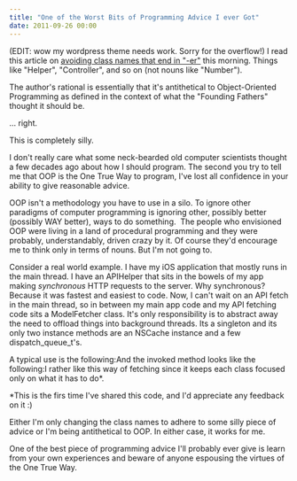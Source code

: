 ```yaml
---
title: "One of the Worst Bits of Programming Advice I ever Got"
date: 2011-09-26 00:00
---
```


(EDIT: wow my wordpress theme needs work. Sorry for the overflow!) I read this article on [avoiding class names that end in "-er"](http://objology.blogspot.com/2011/09/one-of-best-bits-of-programming-advice.html?spref=tw) this morning. Things like "Helper", "Controller", and so on (not nouns like "Number").

The author's rational is essentially that it's antithetical to Object-Oriented Programming as defined in the context of what the "Founding Fathers" thought it should be.

... right.

This is completely silly.

I don't really care what some neck-bearded old computer scientists thought a few decades ago about how I should program. The second you try to tell me that OOP is the One True Way to program, I've lost all confidence in your ability to give reasonable advice.

OOP isn't a methodology you have to use in a silo. To ignore other paradigms of computer programming is ignoring other, possibly better (possibly WAY better), ways to do something. &nbsp;The people who envisioned OOP were living in a land of procedural programming and they were probably, understandably, driven crazy by it. Of course they'd encourage me to think only in terms of nouns. But I'm not going to.

Consider a real world example. I have my iOS application that mostly runs in the main thread. I have an APIHelper that sits in the bowels of my app making _synchronous_&nbsp;HTTP requests to the server. Why synchronous? Because it was fastest and easiest to code. Now, I can't wait on an API fetch in the main thread, so in between my main app code and my API fetching code sits a ModelFetcher class. It's only responsibility is to abstract away the need to offload things into background threads. Its a singleton and its only two instance methods are an NSCache instance and a few dispatch\_queue\_t's.

A typical use is the following:<script src="http://pastebin.com/embed_js.php?i=GhpyDjbn"></script>And the invoked method looks like the following:<script type="text/javascript" src="http://pastebin.com/embed_js.php?i=HKY2unXV"></script>I rather like this way of fetching since it keeps each class focused only on what it has to do\*.

\*This is the firs time I've shared this code, and I'd appreciate any feedback on it :)

Either I'm only changing the class names to adhere to some silly piece of advice or I'm being antithetical to OOP. In either case, it works for me.

One of the best piece of programming advice I'll probably ever give is learn from your own experiences and beware of anyone espousing the virtues of the One True Way.

<!-- more -->
